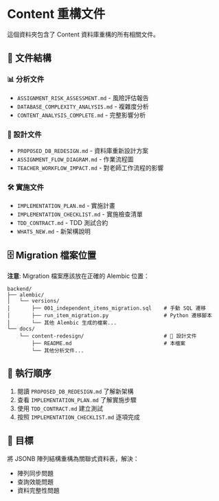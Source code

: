 # Content 重構文件

這個資料夾包含了 Content 資料庫重構的所有相關文件。

## 📁 文件結構

### 📊 分析文件
- `ASSIGNMENT_RISK_ASSESSMENT.md` - 風險評估報告
- `DATABASE_COMPLEXITY_ANALYSIS.md` - 複雜度分析
- `CONTENT_ANALYSIS_COMPLETE.md` - 完整影響分析

### 🎯 設計文件
- `PROPOSED_DB_REDESIGN.md` - 資料庫重新設計方案
- `ASSIGNMENT_FLOW_DIAGRAM.md` - 作業流程圖
- `TEACHER_WORKFLOW_IMPACT.md` - 對老師工作流程的影響

### 🛠️ 實施文件
- `IMPLEMENTATION_PLAN.md` - 實施計畫
- `IMPLEMENTATION_CHECKLIST.md` - 實施檢查清單
- `TDD_CONTRACT.md` - TDD 測試合約
- `WHATS_NEW.md` - 新架構說明

## 🗄️ Migration 檔案位置

**注意**: Migration 檔案應該放在正確的 Alembic 位置：

```
backend/
├── alembic/
│   └── versions/
│       ├── 001_independent_items_migration.sql    # 手動 SQL 遷移
│       ├── run_item_migration.py                  # Python 遷移腳本
│       └── 其他 Alembic 生成的檔案...
└── docs/
    └── content-redesign/                          # 📁 設計文件
        ├── README.md                              # 本檔案
        └── 其他分析文件...
```

## 🚀 執行順序

1. 閱讀 `PROPOSED_DB_REDESIGN.md` 了解新架構
2. 查看 `IMPLEMENTATION_PLAN.md` 了解實施步驟
3. 使用 `TDD_CONTRACT.md` 建立測試
4. 按照 `IMPLEMENTATION_CHECKLIST.md` 逐項完成

## 🎯 目標

將 JSONB 陣列結構重構為關聯式資料表，解決：
- 陣列同步問題
- 查詢效能問題
- 資料完整性問題
